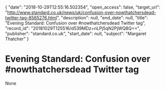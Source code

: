 {
  "date": "2018-10-29T12:55:16.502354", 
  "open_access": false, 
  "target_url": "http://www.standard.co.uk/news/uk/confusion-over-nowthatchersdead-twitter-tag-8565276.html", 
  "description": null, 
  "end_date": null, 
  "title": "Evening Standard: Confusion over #nowthatchersdead Twitter tag", 
  "record_id": "20181029T125516/d539MDz+nLPj5qN2PjWQ8Q==", 
  "publisher": "standard.co.uk", 
  "start_date": null, 
  "subject": "Margaret Thatcher"
}

# Evening Standard: Confusion over #nowthatchersdead Twitter tag

None